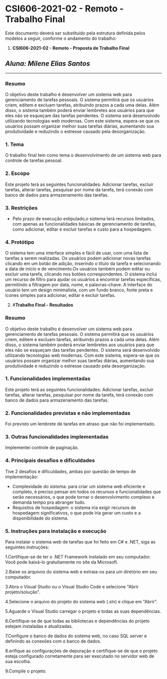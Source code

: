 # **CSI606-2021-02 - Remoto - Trabalho Final**

Este documento deverá ser substituído pela estrutura definida pelos modelos a seguir, conforme o andamento do trabalho:

1.  **CSI606-2021-02 - Remoto - Proposta de Trabalho Final**

## *Aluna: Milene Elias Santos*

--------------

<!-- Descrever um resumo sobre o trabalho. -->

### Resumo

O objetivo deste trabalho é desenvolver um sistema web para gerenciamento de tarefas pessoais. O sistema permitirá que os usuários criem, editem e excluam tarefas, atribuindo prazos a cada uma delas. Além disso, o sistema também poderá enviar lembretes aos usuários para que eles não se esqueçam das tarefas pendentes. O sistema será desenvolvido utilizando tecnologias web modernas. Com este sistema, espera-se que os usuários possam organizar melhor suas tarefas diárias, aumentando sua produtividade e reduzindo o estresse causado pela desorganização.


<!-- Apresentar o tema. -->
### 1. Tema

  O trabalho final tem como tema o desenvolvimento de um sistema web para controle de tarefas pessoal.

<!-- Descrever e limitar o escopo da aplicação. -->
### 2. Escopo

  Este projeto terá as seguintes funcionalidades: Adicionar tarefas, excluir tarefas, alterar tarefas, pesquisar por nome da tarefa, terá conexão com banco de dados para armazenamento das tarefas.

<!-- Apresentar restrições de funcionalidades e de escopo. -->
### 3. Restrições
- Pelo prazo de execução estipulado,o sistema terá recursos limitados, com apenas as funcionalidades básicas de gerenciamento de tarefas, como adicionar, editar e excluir tarefas e custo para a hospedagem.

<!-- Construir alguns protótipos para a aplicação, disponibilizá-los no Github e descrever o que foi considerado. //-->
### 4. Protótipo
O sistema tem uma interface simples e fácil de usar, com uma lista de tarefas a serem realizadas. Os usuários podem adicionar novas tarefas clicando em um botão de adição, inserindo o título da tarefa e selecionando a data de início e de vencimento.Os usuários também podem editar ou excluir uma tarefa, clicando nos botões correspondentes. O sistema inclui um recurso de filtro para ajudar os usuários a encontrar tarefas específicas, permitindo a filtragem por data, nome, e palavras-chave. A interface do usuário tem um design minimalista, com um fundo branco, fonte preta e ícones simples para adicionar, editar e excluir tarefas. 


2. #**Trabalho Final - Resultados**
### Resumo
O objetivo deste trabalho é desenvolver um sistema web para gerenciamento de tarefas pessoais. O sistema permitirá que os usuários criem, editem e excluam tarefas, atribuindo prazos a cada uma delas. Além disso, o sistema também poderá enviar lembretes aos usuários para que eles não se esqueçam das tarefas pendentes. O sistema será desenvolvido utilizando tecnologias web modernas. Com este sistema, espera-se que os usuários possam organizar melhor suas tarefas diárias, aumentando sua produtividade e reduzindo o estresse causado pela desorganização.

### 1. Funcionalidades implementadas

  Este projeto terá as seguintes funcionalidades: Adicionar tarefas, excluir tarefas, alterar tarefas, pesquisar por nome da tarefa, terá conexão com banco de dados para armazenamento das tarefas.
  
### 2. Funcionalidades previstas e não implementadas
Foi previsto um lembrete de tarefas em atraso que não foi implementado.

### 3. Outras funcionalidades implementadas
Implementei controle de paginação.

### 4. Principais desafios e dificuldades
Tive 2 desafios e dificuldades, ambas por questão de tempo de implementação:
- Complexidade do sistema: para criar um sistema web eficiente e completo, é preciso pensar em todos os recursos e funcionalidades que serão necessários, o que pode tornar o desenvolvimento complexo e demanda tempo pra abranger tudo. 
- Requisitos de hospedagem: o sistema iria exigir recursos de hospedagem significativos, o que pode iria gerar um custo e a disponibilidade do sistema.

### 5. Instruções para instalação e execução
Para instalar o sistema web  de tarefas que foi feito em C# e .NET, siga as seguintes instruções:

1.Certifique-se de ter o .NET Framework instalado em seu computador. Você pode baixá-lo gratuitamente no site da Microsoft.

2.Baixe os arquivos do sistema web e extraia-os para um diretório em seu computador.

3.Abra o Visual Studio ou o Visual Studio Code e selecione "Abrir projeto/solução".

4.Selecione o arquivo do projeto do sistema web (.sln) e clique em "Abrir".

5.Aguarde o Visual Studio carregar o projeto e todas as suas dependências.

6.Certifique-se de que todas as bibliotecas e dependências do projeto estejam instaladas e atualizadas.

7.Configure o banco de dados do sistema web, no caso SQL server e definindo as conexões com o banco de dados.

8.erifique as configurações de depuração e certifique-se de que o projeto esteja configurado corretamente para ser executado no servidor web de sua escolha.

9.Compile o projeto.
